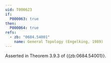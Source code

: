 ```yaml
---
uid: T000623
if:
  P000063: true
then:
  P000064: true
refs:
  - zb: "0684.54001"
    name: General Topology (Engelking, 1989)
---
```


Asserted in Theorem 3.9.3 of {{zb:0684.54001}}.